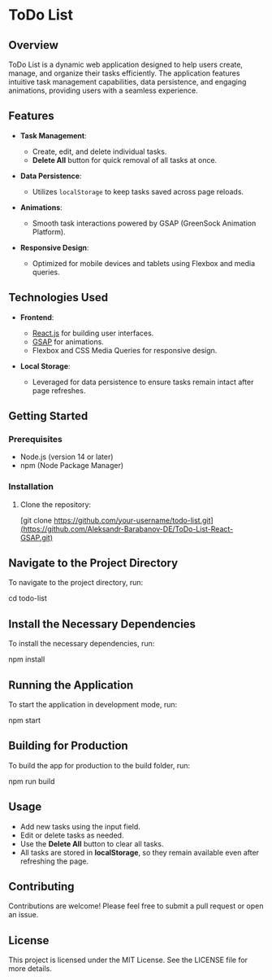 # ToDo List

## Overview

ToDo List is a dynamic web application designed to help users create, manage, and organize their tasks efficiently. The application features intuitive task management capabilities, data persistence, and engaging animations, providing users with a seamless experience.

## Features

- **Task Management**: 
  - Create, edit, and delete individual tasks.
  - **Delete All** button for quick removal of all tasks at once.

- **Data Persistence**:
  - Utilizes `localStorage` to keep tasks saved across page reloads.

- **Animations**:
  - Smooth task interactions powered by GSAP (GreenSock Animation Platform).

- **Responsive Design**:
  - Optimized for mobile devices and tablets using Flexbox and media queries.

## Technologies Used

- **Frontend**:
  - [React.js](https://reactjs.org/) for building user interfaces.
  - [GSAP](https://greensock.com/gsap/) for animations.
  - Flexbox and CSS Media Queries for responsive design.

- **Local Storage**:
  - Leveraged for data persistence to ensure tasks remain intact after page refreshes.

## Getting Started

### Prerequisites

- Node.js (version 14 or later)
- npm (Node Package Manager)

### Installation

1. Clone the repository:

  
   [git clone https://github.com/your-username/todo-list.git](https://github.com/Aleksandr-Barabanov-DE/ToDo-List-React-GSAP.git)
## Navigate to the Project Directory

To navigate to the project directory, run:


cd todo-list

## Install the Necessary Dependencies

To install the necessary dependencies, run:


npm install

## Running the Application

To start the application in development mode, run:


npm start

## Building for Production

To build the app for production to the build folder, run:


npm run build

## Usage

- Add new tasks using the input field.
- Edit or delete tasks as needed.
- Use the **Delete All** button to clear all tasks.
- All tasks are stored in **localStorage**, so they remain available even after refreshing the page.

## Contributing

Contributions are welcome! Please feel free to submit a pull request or open an issue.

## License

This project is licensed under the MIT License. See the LICENSE file for more details.
